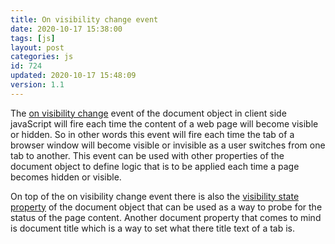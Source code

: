 ```yaml
---
title: On visibility change event
date: 2020-10-17 15:38:00
tags: [js]
layout: post
categories: js
id: 724
updated: 2020-10-17 15:48:09
version: 1.1
---
```


The [on visibility change](https://developer.mozilla.org/en-US/docs/Web/API/Document/visibilitychange_event) event of the document object in client side javaScript will fire each time the content of a web page will become visible or hidden. So in other words this event will fire each time the tab of a browser window will become visible or invisible as a user switches from one tab to another. This event can be used with other properties of the document object to define logic that is to be applied each time a page becomes hidden or visible.

On top of the on visibility change event there is also the [visibility state property](https://developer.mozilla.org/en-US/docs/Web/API/Document/visibilityState) of the document object that can be used as a way to probe for the status of the page content. Another document property that comes to mind is document title which is a way to set what there title text of a tab is.

<!-- more -->
